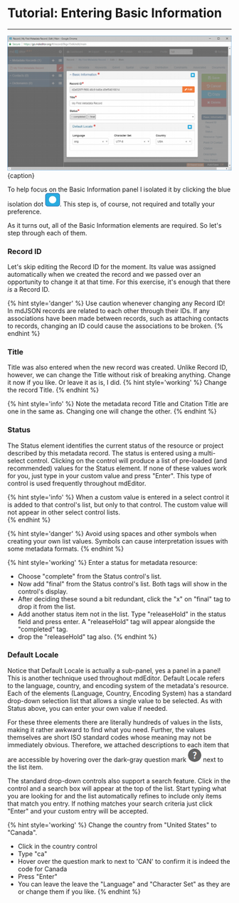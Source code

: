 # Tutorial: Entering Basic Information
---

![Edit Window - Main - Basic Information](/assets/tutorial/edit-window-main-basic.png){caption}

To help focus on the <span class="md-panel">Basic Information</span> panel I isolated it by clicking the blue isolation dot ![](/assets/bullets/isolation-dot.png). This step is, of course, not required and totally your preference. 

As it turns out, all of the <span class="md-panel">Basic Information</span> elements are required.  So let's step through each of them. 

### Record ID <i class="fa fa-asterisk required" title="Required"> </i>

Let's skip editing the <span class="md-element">Record ID</span> for the moment.  Its value was assigned automatically when we created the record and we passed over an opportunity to change it at that time.  For this exercise, it's enough that there *is* a <span class="md-element">Record ID</span>.

{% hint style='danger' %}
  Use caution whenever changing any <span class="md-element">Record ID</span>!  In mdJSON records are related to each other through their IDs.  If any associations have been made between records, such as attaching contacts to records, changing an ID could cause the associations to be broken.
{% endhint %}

### Title <i class="fa fa-asterisk required" title="Required"> </i>

<span class="md-element">Title</span> was also entered when the new record was created.  Unlike <span class="md-element">Record ID</span>, however, we can change the <span class="md-element">Title</span> without risk of breaking anything.  Change it now if you like.  Or leave it as is, I did. 
{% hint style='working' %}
   Change the record Title.
{% endhint %}

{% hint style='info' %}
  Note the metadata record <span class="md-element">Title</span> and <span class="md-panel">Citation</span> <span class="md-element">Title</span> are one in the same as.  Changing one will change the other.
{% endhint %}

### Status <i class="fa fa-asterisk required" title="Required"> </i>

The <span class="md-element">Status</span> element identifies the current status of the resource or project described by this metadata record.  The status is entered using a multi-select control.  Clicking on the control will produce a list of pre-loaded (and recommended) values for the <span class="md-element">Status</span> element.  If none of these values work for you, just type in your custom value and press "Enter". This type of control is used frequently throughout mdEditor.

{% hint style='info' %}
  When a custom value is entered in a select control it is added to that control's list, but only to that control.  The custom value will not appear in other select control lists.  
{% endhint %}

{% hint style='danger' %}
Avoid using spaces and other symbols when creating your own list values.  Symbols can cause interpretation issues with some metadata formats.
{% endhint %}

{% hint style='working' %}
  Enter a status for metadata resource:
  * Choose "complete" from the <span class="md-element">Status</span> control's list. 
  * Now add "final" from the <span class="md-element">Status</span> control's list.  Both tags will show in the control's display.
  * After deciding these sound a bit redundant, click the "x" on "final" tag to drop it from the list. 
  * Add another status item not in the list.  Type "releaseHold" in the status field and press enter.  A "releaseHold" tag will appear alongside the "completed" tag.
  * drop the "releaseHold" tag also.
{% endhint %}

### Default Locale <i class="fa fa-asterisk required" title="Required"> </i>

Notice that <span class="md-panel">Default Locale</span> is actually a sub-panel, yes a panel in a panel!  This is another technique used throughout mdEditor.  <span class="md-panel">Default Locale</span> refers to the language, country, and encoding system of the metadata's resource.  Each of the elements (<span class="md-element">Language</span>, <span class="md-element">Country</span>, <span class="md-element">Encoding System</span>) has a standard drop-down selection list that allows a single value to be selected.  As with <span class="md-element">Status</span> above, you can enter your own value if needed.  

For these three elements there are literally hundreds of values in the lists, making it rather awkward to find what you need.  Further, the values themselves are short ISO standard codes whose meaning may not be immediately obvious.  Therefore, we attached descriptions to each item that are accessible by hovering over the dark-gray question mark ![](/assets/bullets/question-dark.png) next to the list item.  

The standard drop-down controls also support a search feature.  Click in the control and a search box will appear at the top of the list. Start typing what you are looking for and the list automatically refines to include only items that match you entry.  If nothing matches your search criteria just click "Enter" and your custom entry will be accepted.

{% hint style='working' %}
  Change the country from "United States" to "Canada".
  * Click in the country control
  * Type "ca"
  * Hover over the question mark to next to 'CAN' to confirm it is indeed the code for Canada
  * Press "Enter"
  * You can leave the leave the "Language" and "Character Set" as they are or change them if you like.
{% endhint %}
